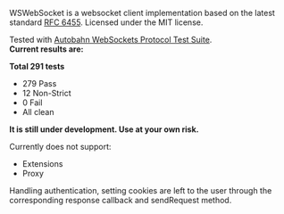 WSWebSocket is a websocket client implementation based on the latest standard [RFC 6455][RFC]. Licensed under the MIT license.

Tested with [Autobahn WebSockets Protocol Test Suite][Autobahn].  
**Current results are:**

**Total 291 tests**

- 279 Pass  
- 12 Non-Strict  
- 0 Fail  
- All clean  

**It is still under development. Use at your own risk.**

Currently does not support:

- Extensions
- Proxy

Handling authentication, setting cookies are left to the user through the corresponding response callback and sendRequest method.


[Autobahn]: http://www.tavendo.de/autobahn/testsuite.html
[RFC]: http://tools.ietf.org/html/rfc6455
